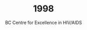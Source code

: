 ---
published: true
layout: "post"
title: "1998"
timeline: "false"
teaserText: "The BC Centre for Excellence has set the world standard for HIV care and treatment. This is the story of Dr. Julio Montaner, the man in the centre of it all."
subtitle: "BC Centre for Excellence in HIV/AIDS"
video: "http://player.vimeo.com/video/70389742"
teaserImg: "1998-teaser.jpg"
featureImg: "1998-feature.jpg"

statistics:
- stat: "2,339"
  desc: "Canadians diagnosed with HIV."
  link: "http://www.cdnaids.ca/canadianaidssocietymilestones"
  type: "webpage"

- stat: "5.8"
  desc: "million infected with HIV worldwide."
  link: "http://www.avert.org/aids-history98-02.htm"
  type: "webpage"

- stat: "510,000"
  desc: "children worldwide, less than 15 years of age, die of AIDS."
  link: "http://www.unaids.org/en/media/unaids/contentassets/dataimport/publications/irc-pub06/epiupdate98_en.pdf"
  type: "pdf"

global:
- item: "12th IAS Conference, with the theme 'Bridging the Gap' takes place in Geneva, Switzerland."
  link: "http://www.iasociety.org/Default.aspx?pageId=79"
  type: "webpage"

- item: "Treatment Action Campaign (TAC) forms in South Africa."
  link: "http://www.tac.org.za/"
  type: "webpage"

- item: "US Congressional Black Caucus develops a 'Call to Action,' requesting that the President and Surgeon General declare HIV/AIDS a 'State of Emergency' in the African American community."
  link: "http://cbc.fudge.house.gov/"
  type: "webpage"

national:
- item: "After nearly four years, 427 witnesses, 50,000 transcript pages of testimony and more than $17 million in taxpayers' money, no blame to the Canadian Red Cross Society."
  link: "http://www.cdnaids.ca/federalgovernmentreleaseskreverrepo"
  type: "webpage"

- item: "The Canadian Blood Services is established to replace the Canadian Red Cross, after recommendations made by the Krever Report."
  link: "http://www.cbc.ca/news/background/taintedblood/bloodscandal_timeline.html"
  type: "webpage"

- item: "The first Canadian HIV/AIDS Skills Building Symposium is held to share best practices, capacity building and networking for those working in the field of HIV/AIDS."
  link: "http://www.cdnaids.ca/canadianaidssocietymilestones"
  type: "webpage"

year:
- item: "Monika Lewinsky and Bill Clinton political sex scandal emerges."
  link: "http://www.youtube.com/watch?v=kaTFqttOpjE"
  type: "video"

- item: "Europe adopts a single currency - The Euro."
  link: "http://fx.sauder.ubc.ca/euro/"
  type: "webpage"

- item: "The second Congo War begins. 3,900,000 people are killed before it ends in 2003, making it the bloodiest war, since World War II."
  link: "http://en.wikipedia.org/wiki/1998"
  type: "webpage"

local:
- item: "Vancouver Area Network of Drug Users (VANDU) secures funding and incorporates."
  link: "http://www.vandu.org/"
  type: "webpage"

- item: "AIDS Vancouver establishes GAYWAY, a wellness organization for gay men. Gayway, an AIDS Vancouver project, is billed as a gay men's resource exchange designed to bring gay men together in an effort to build a stronger community by cultivating assets instead of bemoaning deficits."

- item: "BCPWA is Western Canada’s largest AIDS organization with a membership of over 3,400 individuals."
  link: "http://www.positivelivingbc.org/files/bcpwa/articles/bcpwa-history-long.pdf"
  type: "pdf"
---